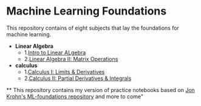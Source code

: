 # Machine Learning Foundations
This repository contains of eight subjects that lay the foundations for machine learning.
* **Linear Algebra**
   * 1.[Intro to Linear ALgebra](https://github.com/deenadayalanai/Maths-for-ML/blob/main/Linear_Algebra_1.ipynb)
   * 2.[Linear Algebra II: Matrix Operations](https://github.com/deenadayalanai/Maths-for-ML/blob/main/Linear_Algebra_2.ipynb)
* **calculus**
   * 1.[Calculus I: Limits & Derivatives](https://github.com/deenadayalanai/Maths-for-ML/blob/main/Calculus_1.ipynb)
   * 2.[Calculus II: Partial Derivatives & Integrals](https://github.com/deenadayalanai/Maths-for-ML/blob/main/Calculus_2.ipynb)
























** This repository contains my version of practice notebooks based on [Jon Krohn's ML-foundations repository](https://github.com/jonkrohn/ML-foundations) and more to come"
